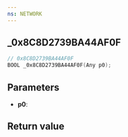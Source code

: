 ```yaml
---
ns: NETWORK
---
```

## _0x8C8D2739BA44AF0F

```c
// 0x8C8D2739BA44AF0F
BOOL _0x8C8D2739BA44AF0F(Any p0);
```


## Parameters
* **p0**: 

## Return value
